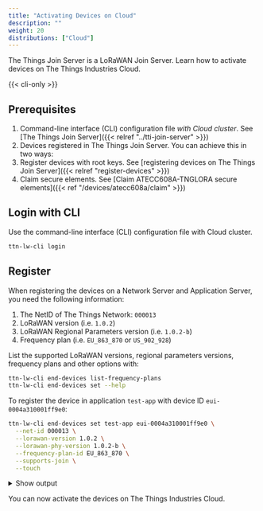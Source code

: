 ```yaml
---
title: "Activating Devices on Cloud"
description: ""
weight: 20
distributions: ["Cloud"]
---
```


The Things Join Server is a LoRaWAN Join Server. Learn how to activate devices on The Things Industries Cloud.

<!--more-->

{{< cli-only >}}

## Prerequisites

1. Command-line interface (CLI) configuration file *with Cloud cluster*. See [The Things Join Server]({{< relref "../tti-join-server" >}})
2. Devices registered in The Things Join Server. You can achieve this in two ways:
  1. Register devices with root keys. See [registering devices on The Things Join Server]({{< relref "register-devices" >}})
  2. Claim secure elements. See [Claim ATECC608A-TNGLORA secure elements]({{< ref "/devices/atecc608a/claim" >}})

## Login with CLI

Use the command-line interface (CLI) configuration file with Cloud cluster. 

```bash
ttn-lw-cli login
```

## Register

When registering the devices on a Network Server and Application Server, you need the following information:

1. The NetID of The Things Network: `000013`
2. LoRaWAN version (i.e. `1.0.2`)
3. LoRaWAN Regional Parameters version (i.e. `1.0.2-b`)
4. Frequency plan (i.e. `EU_863_870` or `US_902_928`)
   
List the supported LoRaWAN versions, regional parameters versions, frequency plans and other options with:
```bash
ttn-lw-cli end-devices list-frequency-plans
ttn-lw-cli end-devices set --help
```

To register the device in application `test-app` with device ID `eui-0004a310001ff9e0`:

```bash
ttn-lw-cli end-devices set test-app eui-0004a310001ff9e0 \
  --net-id 000013 \
  --lorawan-version 1.0.2 \
  --lorawan-phy-version 1.0.2-b \
  --frequency-plan-id EU_863_870 \
  --supports-join \
  --touch
```

<details>
<summary>Show output</summary>

```json
{
  "ids": {
    "device_id": "eui-0004a310001ff9e0",
    "application_ids": {
      "application_id": "test-app"
    },
    "dev_eui": "0004A310001FF9E0",
    "join_eui": "70B3D57ED0000000"
  },
  "created_at": "2019-12-06T17:19:47.330Z",
  "updated_at": "2019-12-09T13:01:30.207753911Z",
  "network_server_address": "tti.eu1.cloud.thethings.industries",
  "join_server_address": "tti.join.cloud.thethings.industries",
  "lorawan_version": "1.0.2",
  "lorawan_phy_version": "1.0.2-b",
  "frequency_plan_id": "EU_863_870",
  "supports_join": true,
  "net_id": "000013"
}
```

</details>

You can now activate the devices on The Things Industries Cloud.
